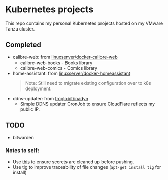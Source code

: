 # Kubernetes projects
This repo contains my personal Kubernetes projects hosted on my VMware Tanzu cluster.

## Completed
 - calibre-web: from [linuxserver/docker-calibre-web](https://github.com/linuxserver/docker-calibre-web)
   - calibre-web-books - Books library
   - calibre-web-comics - Comics library
 - home-assistant: from [linuxserver/docker-homeassistant](https://github.com/linuxserver/docker-homeassistant)
   > Note: Still need to migrate existing configuration over to k8s deployment.
 - ddns-updater: from [troglobit/inadyn](https://hub.docker.com/r/troglobit/inadyn)
   - Simple DDNS updater CronJob to ensure CloudFlare reflects my public IP.

## TODO
 
 - bitwarden

### Notes to self:
 - Use [this](https://rtyley.github.io/bfg-repo-cleaner/) to ensure secrets are cleaned up before pushing.
 - Use tig to improve traceability of file changes (`apt-get install tig` for install)